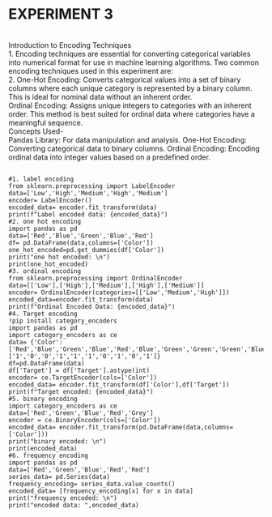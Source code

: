 # EXPERIMENT 3 
<br>
Introduction to Encoding Techniques
<br>
1. Encoding techniques are essential for converting categorical variables into numerical format for use in machine learning algorithms. Two common encoding techniques used in this experiment are:
<br>
2. One-Hot Encoding: Converts categorical values into a set of binary columns where each unique category is represented by a binary column. This is ideal for nominal data without an inherent order.
<br>
Ordinal Encoding: Assigns unique integers to categories with an inherent order. This method is best suited for ordinal data where categories have a meaningful sequence.
<br>
Concepts Used-
<br>
Pandas Library: For data manipulation and analysis.
One-Hot Encoding: Converting categorical data to binary columns.
Ordinal Encoding: Encoding ordinal data into integer values based on a predefined order.
<br>

```

#1. label encoding
from sklearn.preprocessing import LabelEncoder
data=['Low','High','Medium','High','Medium']
encoder= LabelEncoder()
encoded_data= encoder.fit_transform(data)
print(f"Label encoded data: {encoded_data}")
#2. one hot encoding
import pandas as pd
data=['Red','Blue','Green','Blue','Red']
df= pd.DataFrame(data,columns=['Color'])
one_hot_encoded=pd.get_dummies(df['Color'])
print("one hot encoded: \n")
print(one_hot_encoded)
#3. ordinal encoding
from sklearn.preprocessing import OrdinalEncoder
data=[['Low'],['High'],['Medium'],['High'],['Medium']]
encoder= OrdinalEncoder(categories=[['Low','Medium','High']])
encoded_data=encoder.fit_transform(data)
print(f"Ordinal Encoded Data: {encoded_data}")
#4. Target encoding
!pip install category_encoders
import pandas as pd
import category_encoders as ce
data= {'Color':['Red','Blue','Green','Blue','Red','Blue','Green','Green','Green','Blue'],'Target':['1','0','0','1','1','1','0','1','0','1']}
df=pd.DataFrame(data)
df['Target'] = df['Target'].astype(int)
encoder= ce.TargetEncoder(cols=['Color'])
encoded_data= encoder.fit_transform(df['Color'],df['Target'])
print(f"Target encoded: {encoded_data}")
#5. binary encoding
import category_encoders as ce
data=['Red','Green','Blue','Red','Grey']
encoder = ce.BinaryEncoder(cols=['Color'])
encoded_data= encoder.fit_transform(pd.DataFrame(data,columns=['Color']))
print("binary encoded: \n")
print(encoded_data)
#6. frequency encoding
import pandas as pd
data=['Red','Green','Blue','Red','Red']
series_data= pd.Series(data)
frequency_encoding= series_data.value_counts()
encoded_data= [frequency_encoding[x] for x in data]
print("frequency encoded: \n")
print("encoded data: ",encoded_data)

```
<br>

